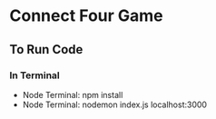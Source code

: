 # Connect Four Game
## To Run Code
### In Terminal
   * Node Terminal: npm install
   * Node Terminal: nodemon index.js localhost:3000
